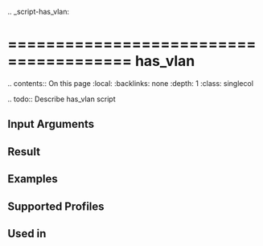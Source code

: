 .. _script-has_vlan:

=======================================
has_vlan
=======================================

.. contents:: On this page
    :local:
    :backlinks: none
    :depth: 1
    :class: singlecol

.. todo::
    Describe has_vlan script

Input Arguments
---------------

Result
------

Examples
--------

Supported Profiles
------------------

Used in
-------
